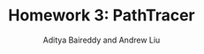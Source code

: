 ---
layout: default
title: "Homework 3: PathTracer"
permalink: /pathtracer/task2/
author: Aditya Baireddy and Andrew Liu
---